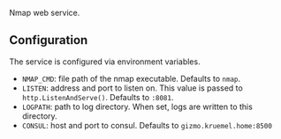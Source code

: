 Nmap web service.

Configuration
---

The service is configured via environment variables.

* `NMAP_CMD`: file path of the nmap executable. Defaults to `nmap`.
* `LISTEN`: address and port to listen on. This value is passed to `http.ListenAndServe()`. Defaults to `:8081`.
* `LOGPATH`: path to log directory. When set, logs are written to this directory.
* `CONSUL`: host and port to consul. Defaults to `gizmo.kruemel.home:8500`